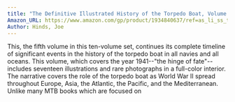 ```yaml
---
title: "The Definitive Illustrated History of the Torpedo Boat, Volume V: 1941 (The Ship Killers)"
Amazon_URL: https://www.amazon.com/gp/product/1934840637/ref=as_li_ss_tl?ie=UTF8&linkCode=ll1&tag=internetbo00a-20
Author: Hinds, Joe
---
```

This, the fifth volume in this ten-volume set, continues its complete timeline of significant events in the history of the torpedo boat in all navies and all oceans. This volume, which covers the year 1941--"the hinge of fate"--includes seventeen illustrations and rare photographs in a full-color interior. The narrative covers the role of the torpedo boat as World War II spread throughout Europe, Asia, the Atlantic, the Pacific, and the Mediterranean.  Unlike many MTB books which are focused on 